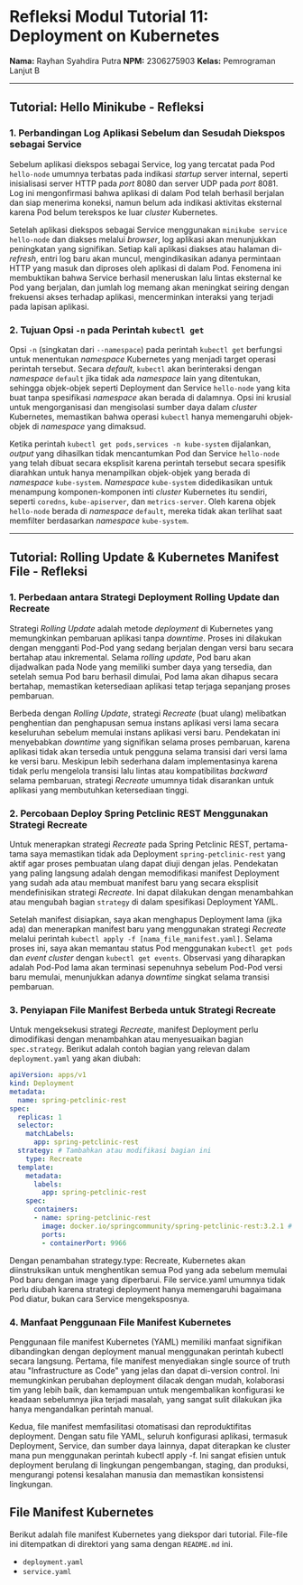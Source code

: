 # Refleksi Modul Tutorial 11: Deployment on Kubernetes

**Nama:** Rayhan Syahdira Putra
**NPM:** 2306275903
**Kelas:** Pemrograman Lanjut B

---

## Tutorial: Hello Minikube - Refleksi

### 1. Perbandingan Log Aplikasi Sebelum dan Sesudah Diekspos sebagai Service

Sebelum aplikasi diekspos sebagai Service, log yang tercatat pada Pod `hello-node` umumnya terbatas pada indikasi *startup* server internal, seperti inisialisasi server HTTP pada *port* 8080 dan server UDP pada *port* 8081. Log ini mengonfirmasi bahwa aplikasi di dalam Pod telah berhasil berjalan dan siap menerima koneksi, namun belum ada indikasi aktivitas eksternal karena Pod belum terekspos ke luar *cluster* Kubernetes.

Setelah aplikasi diekspos sebagai Service menggunakan `minikube service hello-node` dan diakses melalui *browser*, log aplikasi akan menunjukkan peningkatan yang signifikan. Setiap kali aplikasi diakses atau halaman di-*refresh*, entri log baru akan muncul, mengindikasikan adanya permintaan HTTP yang masuk dan diproses oleh aplikasi di dalam Pod. Fenomena ini membuktikan bahwa Service berhasil meneruskan lalu lintas eksternal ke Pod yang berjalan, dan jumlah log memang akan meningkat seiring dengan frekuensi akses terhadap aplikasi, mencerminkan interaksi yang terjadi pada lapisan aplikasi.

### 2. Tujuan Opsi `-n` pada Perintah `kubectl get`

Opsi `-n` (singkatan dari `--namespace`) pada perintah `kubectl get` berfungsi untuk menentukan *namespace* Kubernetes yang menjadi target operasi perintah tersebut. Secara *default*, `kubectl` akan berinteraksi dengan *namespace* `default` jika tidak ada *namespace* lain yang ditentukan, sehingga objek-objek seperti Deployment dan Service `hello-node` yang kita buat tanpa spesifikasi *namespace* akan berada di dalamnya. Opsi ini krusial untuk mengorganisasi dan mengisolasi sumber daya dalam *cluster* Kubernetes, memastikan bahwa operasi `kubectl` hanya memengaruhi objek-objek di *namespace* yang dimaksud.

Ketika perintah `kubectl get pods,services -n kube-system` dijalankan, *output* yang dihasilkan tidak mencantumkan Pod dan Service `hello-node` yang telah dibuat secara eksplisit karena perintah tersebut secara spesifik diarahkan untuk hanya menampilkan objek-objek yang berada di *namespace* `kube-system`. *Namespace* `kube-system` didedikasikan untuk menampung komponen-komponen inti *cluster* Kubernetes itu sendiri, seperti `coredns`, `kube-apiserver`, dan `metrics-server`. Oleh karena objek `hello-node` berada di *namespace* `default`, mereka tidak akan terlihat saat memfilter berdasarkan *namespace* `kube-system`.

---

## Tutorial: Rolling Update & Kubernetes Manifest File - Refleksi

### 1. Perbedaan antara Strategi Deployment Rolling Update dan Recreate

Strategi *Rolling Update* adalah metode *deployment* di Kubernetes yang memungkinkan pembaruan aplikasi tanpa *downtime*. Proses ini dilakukan dengan mengganti Pod-Pod yang sedang berjalan dengan versi baru secara bertahap atau inkremental. Selama *rolling update*, Pod baru akan dijadwalkan pada Node yang memiliki sumber daya yang tersedia, dan setelah semua Pod baru berhasil dimulai, Pod lama akan dihapus secara bertahap, memastikan ketersediaan aplikasi tetap terjaga sepanjang proses pembaruan.

Berbeda dengan *Rolling Update*, strategi *Recreate* (buat ulang) melibatkan penghentian dan penghapusan semua instans aplikasi versi lama secara keseluruhan sebelum memulai instans aplikasi versi baru. Pendekatan ini menyebabkan *downtime* yang signifikan selama proses pembaruan, karena aplikasi tidak akan tersedia untuk pengguna selama transisi dari versi lama ke versi baru. Meskipun lebih sederhana dalam implementasinya karena tidak perlu mengelola transisi lalu lintas atau kompatibilitas *backward* selama pembaruan, strategi *Recreate* umumnya tidak disarankan untuk aplikasi yang membutuhkan ketersediaan tinggi.

### 2. Percobaan Deploy Spring Petclinic REST Menggunakan Strategi Recreate

Untuk menerapkan strategi *Recreate* pada Spring Petclinic REST, pertama-tama saya memastikan tidak ada Deployment `spring-petclinic-rest` yang aktif agar proses pembuatan ulang dapat diuji dengan jelas. Pendekatan yang paling langsung adalah dengan memodifikasi manifest Deployment yang sudah ada atau membuat manifest baru yang secara eksplisit mendefinisikan strategi *Recreate*. Ini dapat dilakukan dengan menambahkan atau mengubah bagian `strategy` di dalam spesifikasi Deployment YAML.

Setelah manifest disiapkan, saya akan menghapus Deployment lama (jika ada) dan menerapkan manifest baru yang menggunakan strategi *Recreate* melalui perintah `kubectl apply -f [nama_file_manifest.yaml]`. Selama proses ini, saya akan memantau status Pod menggunakan `kubectl get pods` dan *event* *cluster* dengan `kubectl get events`. Observasi yang diharapkan adalah Pod-Pod lama akan terminasi sepenuhnya sebelum Pod-Pod versi baru memulai, menunjukkan adanya *downtime* singkat selama transisi pembaruan.

### 3. Penyiapan File Manifest Berbeda untuk Strategi Recreate

Untuk mengeksekusi strategi *Recreate*, manifest Deployment perlu dimodifikasi dengan menambahkan atau menyesuaikan bagian `spec.strategy`. Berikut adalah contoh bagian yang relevan dalam `deployment.yaml` yang akan diubah:

```yaml
apiVersion: apps/v1
kind: Deployment
metadata:
  name: spring-petclinic-rest
spec:
  replicas: 1
  selector:
    matchLabels:
      app: spring-petclinic-rest
  strategy: # Tambahkan atau modifikasi bagian ini
    type: Recreate
  template:
    metadata:
      labels:
        app: spring-petclinic-rest
    spec:
      containers:
      - name: spring-petclinic-rest
        image: docker.io/springcommunity/spring-petclinic-rest:3.2.1 # Versi terbaru
        ports:
        - containerPort: 9966
```

Dengan penambahan strategy.type: Recreate, Kubernetes akan diinstruksikan untuk menghentikan semua Pod yang ada sebelum memulai Pod baru dengan image yang diperbarui. File service.yaml umumnya tidak perlu diubah karena strategi deployment hanya memengaruhi bagaimana Pod diatur, bukan cara Service mengeksposnya.

### 4. Manfaat Penggunaan File Manifest Kubernetes
Penggunaan file manifest Kubernetes (YAML) memiliki manfaat signifikan dibandingkan dengan deployment manual menggunakan perintah kubectl secara langsung. Pertama, file manifest menyediakan single source of truth atau "Infrastructure as Code" yang jelas dan dapat di-version control. Ini memungkinkan perubahan deployment dilacak dengan mudah, kolaborasi tim yang lebih baik, dan kemampuan untuk mengembalikan konfigurasi ke keadaan sebelumnya jika terjadi masalah, yang sangat sulit dilakukan jika hanya mengandalkan perintah manual.

Kedua, file manifest memfasilitasi otomatisasi dan reproduktifitas deployment. Dengan satu file YAML, seluruh konfigurasi aplikasi, termasuk Deployment, Service, dan sumber daya lainnya, dapat diterapkan ke cluster mana pun menggunakan perintah kubectl apply -f. Ini sangat efisien untuk deployment berulang di lingkungan pengembangan, staging, dan produksi, mengurangi potensi kesalahan manusia dan memastikan konsistensi lingkungan.

## File Manifest Kubernetes

Berikut adalah file manifest Kubernetes yang diekspor dari tutorial. File-file ini ditempatkan di direktori yang sama dengan `README.md` ini.

* `deployment.yaml`
* `service.yaml`

